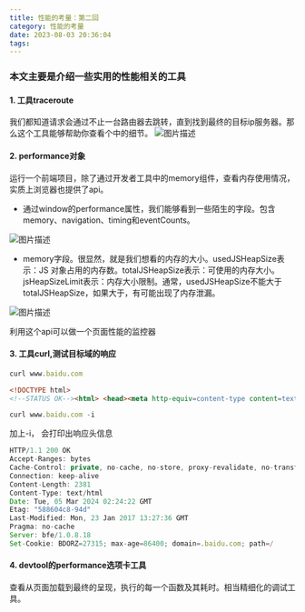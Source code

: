```yaml
---
title: 性能的考量：第二回
category: 性能的考量
date: 2023-08-03 20:36:04
tags:
---
```

### 本文主要是介绍一些实用的性能相关的工具

#### 1. 工具traceroute
我们都知道请求会通过不止一台路由器去跳转，直到找到最终的目标ip服务器。那么这个工具能够帮助你查看个中的细节。
<img src="/img/tra.jpg" alt="图片描述">

#### 2. performance对象
运行一个前端项目，除了通过开发者工具中的memory组件，查看内存使用情况，实质上浏览器也提供了api。
- 通过window的performance属性，我们能够看到一些陌生的字段。包含memory、navigation、timing和eventCounts。
<img src="/img/p.jpg" alt="图片描述">

- memory字段。很显然，就是我们想看的内存的大小。usedJSHeapSize表示：JS 对象占用的内存数。totalJSHeapSize表示：可使用的内存大小。jsHeapSizeLimit表示：内存大小限制。通常，usedJSHeapSize不能大于totalJSHeapSize，如果大于，有可能出现了内存泄漏。
<img src="/img/p2.webp" alt="图片描述">

利用这个api可以做一个页面性能的监控器
#### 3. 工具curl,测试目标域的响应
 ```javascript
curl www.baidu.com
 ```

 ```html
 <!DOCTYPE html>
<!--STATUS OK--><html> <head><meta http-equiv=content-type content=text/html;charset=utf-8><meta http-equiv=X-UA-Compatible content=IE=Edge><meta content=always name=referrer><link rel=stylesheet type=text/css href=http://s1.bdstatic.com/r/www/cache/bdorz/baidu.min.css><title>百度一下，你就知道</title></head> <body link=#0000cc> <div id=wrapper> <div id=head> <div class=head_wrapper> <div class=s_form> <div class=s_form_wrapper> <div id=lg> <img hidefocus=true src=//www.baidu.com/img/bd_logo1.png width=270 height=129> </div> <form id=form name=f action=//www.baidu.com/s class=fm> <input type=hidden name=bdorz_come value=1> <input type=hidden name=ie value=utf-8> <input type=hidden name=f value=8> <input type=hidden name=rsv_bp value=1> <input type=hidden name=rsv_idx value=1> <input type=hidden name=tn value=baidu><span class="bg s_ipt_wr"><input id=kw name=wd class=s_ipt value maxlength=255 autocomplete=off autofocus></span><span class="bg s_btn_wr"><input type=submit id=su value=百度一下 class="bg s_btn"></span> </form> </div> </div> <div id=u1> <a href=http://news.baidu.com name=tj_trnews class=mnav>新闻</a> <a href=http://www.hao123.com name=tj_trhao123 class=mnav>hao123</a> <a href=http://map.baidu.com name=tj_trmap class=mnav>地图</a> <a href=http://v.baidu.com name=tj_trvideo class=mnav>视频</a> <a href=http://tieba.baidu.com name=tj_trtieba class=mnav>贴吧</a> <noscript> <a href=http://www.baidu.com/bdorz/login.gif?login&amp;tpl=mn&amp;u=http%3A%2F%2Fwww.baidu.com%2f%3fbdorz_come%3d1 name=tj_login class=lb>登录</a> </noscript> <script>document.write('<a href="http://www.baidu.com/bdorz/login.gif?login&tpl=mn&u='+ encodeURIComponent(window.location.href+ (window.location.search === "" ? "?" : "&")+ "bdorz_come=1")+ '" name="tj_login" class="lb">登录</a>');</script> <a href=//www.baidu.com/more/ name=tj_briicon class=bri style="display: block;">更多产品</a> </div> </div> </div> <div id=ftCon> <div id=ftConw> <p id=lh> <a href=http://home.baidu.com>关于百度</a> <a href=http://ir.baidu.com>About Baidu</a> </p> <p id=cp>&copy;2017&nbsp;Baidu&nbsp;<a href=http://www.baidu.com/duty/>使用百度前必读</a>&nbsp; <a href=http://jianyi.baidu.com/ class=cp-feedback>意见反馈</a>&nbsp;京ICP证030173号&nbsp; <img src=//www.baidu.com/img/gs.gif> </p> </div> </div> </div> </body> </html>
 ```
 ```javascript
curl www.baidu.com -i
 ```
加上-i， 会打印出响应头信息
 ```javascript
HTTP/1.1 200 OK
Accept-Ranges: bytes
Cache-Control: private, no-cache, no-store, proxy-revalidate, no-transform
Connection: keep-alive
Content-Length: 2381
Content-Type: text/html
Date: Tue, 05 Mar 2024 02:24:22 GMT
Etag: "588604c8-94d"
Last-Modified: Mon, 23 Jan 2017 13:27:36 GMT
Pragma: no-cache
Server: bfe/1.0.8.18
Set-Cookie: BDORZ=27315; max-age=86400; domain=.baidu.com; path=/
 ```

#### 4. devtool的performance选项卡工具
查看从页面加载到最终的呈现，执行的每一个函数及其耗时。相当精细化的调试工具。

